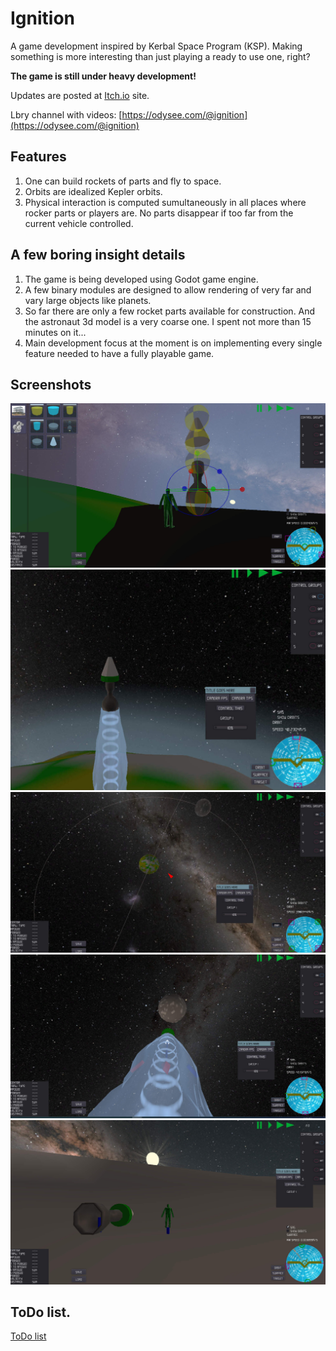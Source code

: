
# Ignition

A game development inspired by Kerbal Space Program (KSP). Making something is more interesting than just playing a ready to use one, right?

**The game is still under heavy development!** 

Updates are posted at [Itch.io](https://litedictteam.itch.io/ignition) site.

Lbry channel with videos: [https://odysee.com/@ignition](https://odysee.com/@ignition)

## Features

1. One can build rockets of parts and fly to space.
2. Orbits are idealized Kepler orbits. 
3. Physical interaction is computed sumultaneously in all places where rocker parts or players are. No parts disappear if too far from the current vehicle controlled. 


## A few boring insight details

1. The game is being developed using Godot game engine.
2. A few binary modules are designed to allow rendering of very far and vary large objects like planets.
3. So far there are only a few rocket parts available for construction. And the astronaut 3d model is a very coarse one. I spent not more than 15 minutes on it... 
4. Main development focus at the moment is on implementing every single feature needed to have a fully playable game.

## Screenshots
![construction](docs/images/contruction.jpg)
![take off](docs/images/take_off.jpg)
![orbits](docs/images/orbits.jpg)
![towards_the_moon](docs/images/towards_the_moon.jpg)
![sunset_on_the_moon](docs/images/sunset_on_the_moon.jpg)


## ToDo list.
[ToDo list](docs/todo.md)







